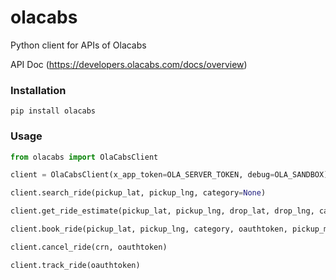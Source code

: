 # olacabs
Python client for APIs of Olacabs

API Doc (https://developers.olacabs.com/docs/overview)

### Installation

```
pip install olacabs
```

### Usage

```python
from olacabs import OlaCabsClient

client = OlaCabsClient(x_app_token=OLA_SERVER_TOKEN, debug=OLA_SANDBOX)

client.search_ride(pickup_lat, pickup_lng, category=None)

client.get_ride_estimate(pickup_lat, pickup_lng, drop_lat, drop_lng, category)

client.book_ride(pickup_lat, pickup_lng, category, oauthtoken, pickup_mode="NOW")

client.cancel_ride(crn, oauthtoken)

client.track_ride(oauthtoken)

```